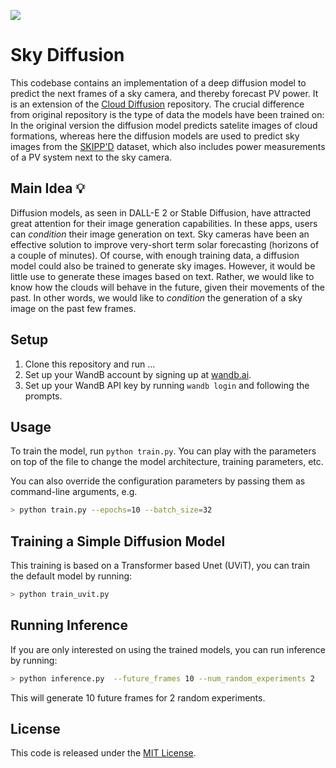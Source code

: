 [![](https://raw.githubusercontent.com/wandb/assets/main/wandb-github-badge-gradient.svg)]()

# Sky Diffusion

This codebase contains an implementation of a deep diffusion model to predict the next frames of a sky camera, and thereby forecast PV power.
It is an extension of the [Cloud Diffusion](https://github.com/tcapelle/cloud_diffusion) repository. The crucial difference from original repository is the type of data the models have been trained on: In the original version the diffusion model predicts satelite images of cloud formations, whereas here the diffusion models are used to predict sky images from the [SKIPP'D](https://github.com/yuhao-nie/Stanford-solar-forecasting-dataset#1) dataset, which also includes power measurements of a PV system next to the sky camera.

## Main Idea 💡

Diffusion models, as seen in DALL-E 2 or Stable Diffusion, have attracted great attention for their image generation capabilities. In these apps, users can *condition* their image generation on text. Sky cameras have been an effective solution to improve very-short term solar forecasting (horizons of a couple of minutes). Of course, with enough training data, a diffusion model could also be trained to generate sky images. However, it would be little use to generate these images based on text. Rather, we would like to know how the clouds will behave in the future, given their movements of the past. In other words, we would like to *condition* the generation of a sky image on the past few frames.

## Setup

1. Clone this repository and run ...
2. Set up your WandB account by signing up at [wandb.ai](https://wandb.ai/site).
3. Set up your WandB API key by running `wandb login` and following the prompts.

## Usage

To train the model, run `python train.py`. You can play with the parameters on top of the file to change the model architecture, training parameters, etc.

You can also override the configuration parameters by passing them as command-line arguments, e.g.

```bash
> python train.py --epochs=10 --batch_size=32
```

## Training a Simple Diffusion Model

This training is based on a Transformer based Unet (UViT), you can train the default model by running:

```bash
> python train_uvit.py
```

## Running Inference
If you are only interested on using the trained models, you can run inference by running:

```bash
> python inference.py  --future_frames 10 --num_random_experiments 2
```

This will generate 10 future frames for 2 random experiments.

## License

This code is released under the [MIT License](LICENSE).
